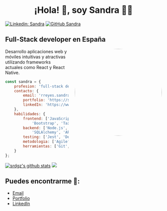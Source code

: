 # <h1 align="center"> ¡Hola! 👋, soy Sandra 👩‍💻</h1>

[![Linkedin: Sandra](https://img.shields.io/badge/-LinkedIn-blue?style=flat-square&logo=Linkedin&logoColor=white&link=https://www.linkedin.com/in/sandra-rodriguez-reyes/)](https://www.linkedin.com/in/sandra-rodriguez-reyes/)
[![GitHub Sandra](https://img.shields.io/github/followers/srdgz?label=follow&style=social)](https://github.com/srdgz)

<h2>Full-Stack developer en España</h2>
<img align="right" src="https://media3.giphy.com/media/v1.Y2lkPTc5MGI3NjExOXpjN3A5cTlnY3RhejVyNWtoNXlyMGw3d3F1ZzFucTB3MXlibjh1ZCZlcD12MV9pbnRlcm5hbF9naWZfYnlfaWQmY3Q9Zw/L1R1tvI9svkIWwpVYr/giphy.webp" width="280" style="border-radius: 50%; margin-left: 20px;">
<p>Desarrollo aplicaciones web y móviles intuitivas y atractivas utilizando frameworks actuales como React y React Native.</p>

```javascript
const sandra = {
    profesion: 'full-stack developer',
    contacto: {
        email: 'rreyes.sandra@gmail.com',
        portfolio: 'https://sandrarodriguez.vercel.app/',
        linkedIn: 'https://www.linkedin.com/in/sandra-rodriguez-reyes',
    },
    habilidades: {
        frontend: ['JavaScript ES6', 'TypeScript', 'React', 'React Native',
            'Bootstrap', 'Tailwind CSS', 'HTML5', 'CSS3'],
        backend: ['Node.js', 'Express', 'Python', 'Flask', 'PostgreSQL',
            'SQLAlchemy', 'APIs', 'AWS'],
        testing: ['Jest', 'Detox'],
        metodologia: ['Agile', 'Scrum'],
        herramientas: ['Git', 'GitHub', 'Postman', 'Figma']
    }    
};
```

[![srdgz's github stats](https://github-readme-stats.vercel.app/api?username=srdgz&theme=tokyonight&hide_border=true)](https://github.com/srdgz/github-readme-stats)
<a href="https://github.com/srdgz/github-readme-stats"><img src="https://github-readme-stats.vercel.app/api/top-langs/?username=srdgz&layout=compact&theme=tokyonight&hide_border=true" /></a>

<h2> Puedes encontrarme 🔎:</h2>

- [Email](mailto:rreyes.sandra@gmail.com)
- [Portfolio](https://sandrarodriguez.vercel.app/)
- [LinkedIn](https://www.linkedin.com/in/sandra-rodriguez-reyes)
